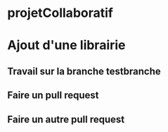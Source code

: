 # projetCollaboratif

# Ajout d'une librairie

## Travail sur la branche testbranche

## Faire un pull request

## Faire un autre pull request
